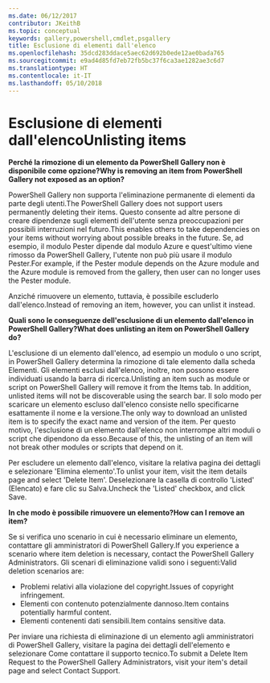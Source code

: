 ```yaml
---
ms.date: 06/12/2017
contributor: JKeithB
ms.topic: conceptual
keywords: gallery,powershell,cmdlet,psgallery
title: Esclusione di elementi dall'elenco
ms.openlocfilehash: 35dcd283ddace5aec62d692b0ede12ae0bada765
ms.sourcegitcommit: e9ad4d85fd7eb72fb5bc37f6ca3ae1282ae3c6d7
ms.translationtype: HT
ms.contentlocale: it-IT
ms.lasthandoff: 05/10/2018
---
```

# <a name="unlisting-items"></a><span data-ttu-id="8347a-103">Esclusione di elementi dall'elenco</span><span class="sxs-lookup"><span data-stu-id="8347a-103">Unlisting items</span></span>

<span data-ttu-id="8347a-104">**Perché la rimozione di un elemento da PowerShell Gallery non è disponibile come opzione?**</span><span class="sxs-lookup"><span data-stu-id="8347a-104">**Why is removing an item from PowerShell Gallery not exposed as an option?**</span></span>

<span data-ttu-id="8347a-105">PowerShell Gallery non supporta l'eliminazione permanente di elementi da parte degli utenti.</span><span class="sxs-lookup"><span data-stu-id="8347a-105">The PowerShell Gallery does not support users permanently deleting their items.</span></span>
<span data-ttu-id="8347a-106">Questo consente ad altre persone di creare dipendenze sugli elementi dell'utente senza preoccupazioni per possibili interruzioni nel futuro.</span><span class="sxs-lookup"><span data-stu-id="8347a-106">This enables others to take dependencies on your items without worrying about possible breaks in the future.</span></span>
<span data-ttu-id="8347a-107">Se, ad esempio, il modulo Pester dipende dal modulo Azure e quest'ultimo viene rimosso da PowerShell Gallery, l'utente non può più usare il modulo Pester.</span><span class="sxs-lookup"><span data-stu-id="8347a-107">For example, if the Pester module depends on the Azure module and the Azure module is removed from the gallery, then user can no longer uses the Pester module.</span></span>

<span data-ttu-id="8347a-108">Anziché rimuovere un elemento, tuttavia, è possibile escluderlo dall'elenco.</span><span class="sxs-lookup"><span data-stu-id="8347a-108">Instead of removing an item, however, you can unlist it instead.</span></span>

<span data-ttu-id="8347a-109">**Quali sono le conseguenze dell'esclusione di un elemento dall'elenco in PowerShell Gallery?**</span><span class="sxs-lookup"><span data-stu-id="8347a-109">**What does unlisting an item on PowerShell Gallery do?**</span></span>

<span data-ttu-id="8347a-110">L'esclusione di un elemento dall'elenco, ad esempio un modulo o uno script, in PowerShell Gallery determina la rimozione di tale elemento dalla scheda Elementi. Gli elementi esclusi dall'elenco, inoltre, non possono essere individuati usando la barra di ricerca.</span><span class="sxs-lookup"><span data-stu-id="8347a-110">Unlisting an item such as module or script on PowerShell Gallery will remove it from the Items tab. In addition, unlisted items will not be discoverable using the search bar.</span></span>
<span data-ttu-id="8347a-111">Il solo modo per scaricare un elemento escluso dall'elenco consiste nello specificarne esattamente il nome e la versione.</span><span class="sxs-lookup"><span data-stu-id="8347a-111">The only way to download an unlisted item is to specify the exact name and version of the item.</span></span>
<span data-ttu-id="8347a-112">Per questo motivo, l'esclusione di un elemento dall'elenco non interrompe altri moduli o script che dipendono da esso.</span><span class="sxs-lookup"><span data-stu-id="8347a-112">Because of this, the unlisting of an item will not break other modules or scripts that depend on it.</span></span>

<span data-ttu-id="8347a-113">Per escludere un elemento dall'elenco, visitare la relativa pagina dei dettagli e selezionare 'Elimina elemento'.</span><span class="sxs-lookup"><span data-stu-id="8347a-113">To unlist your item, visit the item details page and select 'Delete Item'.</span></span> <span data-ttu-id="8347a-114">Deselezionare la casella di controllo 'Listed' (Elencato) e fare clic su Salva.</span><span class="sxs-lookup"><span data-stu-id="8347a-114">Uncheck the 'Listed' checkbox, and click Save.</span></span>

<span data-ttu-id="8347a-115">**In che modo è possibile rimuovere un elemento?**</span><span class="sxs-lookup"><span data-stu-id="8347a-115">**How can I remove an item?**</span></span>

<span data-ttu-id="8347a-116">Se si verifica uno scenario in cui è necessario eliminare un elemento, contattare gli amministratori di PowerShell Gallery.</span><span class="sxs-lookup"><span data-stu-id="8347a-116">If you experience a scenario where item deletion is necessary, contact the PowerShell Gallery Administrators.</span></span>
<span data-ttu-id="8347a-117">Gli scenari di eliminazione validi sono i seguenti:</span><span class="sxs-lookup"><span data-stu-id="8347a-117">Valid deletion scenarios are:</span></span>
- <span data-ttu-id="8347a-118">Problemi relativi alla violazione del copyright.</span><span class="sxs-lookup"><span data-stu-id="8347a-118">Issues of copyright infringement.</span></span>
- <span data-ttu-id="8347a-119">Elementi con contenuto potenzialmente dannoso.</span><span class="sxs-lookup"><span data-stu-id="8347a-119">Item contains potentially harmful content.</span></span>
- <span data-ttu-id="8347a-120">Elementi contenenti dati sensibili.</span><span class="sxs-lookup"><span data-stu-id="8347a-120">Item contains sensitive data.</span></span>

<span data-ttu-id="8347a-121">Per inviare una richiesta di eliminazione di un elemento agli amministratori di PowerShell Gallery, visitare la pagina dei dettagli dell'elemento e selezionare Come contattare il supporto tecnico.</span><span class="sxs-lookup"><span data-stu-id="8347a-121">To submit a Delete Item Request to the PowerShell Gallery Administrators, visit your item's detail page and select Contact Support.</span></span>